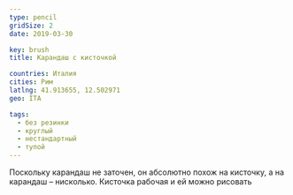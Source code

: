 ```yaml
---
type: pencil
gridSize: 2
date: 2019-03-30

key: brush
title: Карандаш с кисточкой

countries: Италия
cities: Рим
latlng: 41.913655, 12.502971
geo: ITA

tags:
  - без резинки
  - круглый
  - нестандартный
  - тупой
---
```


Поскольку карандаш не заточен, он абсолютно похож на кисточку, а на карандаш – нисколько. Кисточка рабочая и ей можно рисовать
